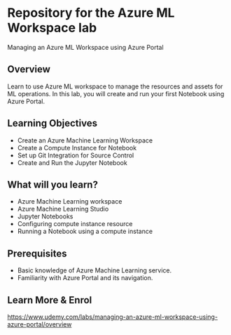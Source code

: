 # Repository for the Azure ML Workspace lab

Managing an Azure ML Workspace using Azure Portal

## Overview
Learn to use Azure ML workspace to manage the resources and assets for ML operations. In this lab, you will create and run your first Notebook using Azure Portal.

## Learning Objectives
- Create an Azure Machine Learning Workspace
- Create a Compute Instance for Notebook
- Set up Git Integration for Source Control
- Create and Run the Jupyter Notebook

## What will you learn?
- Azure Machine Learning workspace
- Azure Machine Learning Studio
- Jupyter Notebooks
- Configuring compute instance resource
- Running a Notebook using a compute instance

## Prerequisites
- Basic knowledge of Azure Machine Learning service.
- Familiarity with Azure Portal and its navigation.

## Learn More & Enrol
https://www.udemy.com/labs/managing-an-azure-ml-workspace-using-azure-portal/overview
